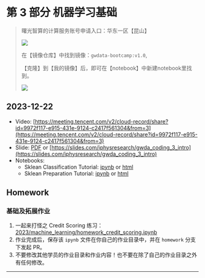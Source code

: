 

# 第 3 部分 机器学习基础

> 曙光智算的计算服务账号申请入口：华东一区【昆山】
> 
> ![](https://cdn.sa.net/2023/12/22/8mG4fpAkhnLTyNW.jpg)
>
> 在【镜像仓库】中找到镜像：`gwdata-bootcamp:v1.0`,
>
> 【克隆】到【我的镜像】后，即可在【notebook】中新建notebook里找到。
>
> ![](https://cdn.sa.net/2023/12/22/Xs7UFtfa9g4ScTD.jpg)


## 2023-12-22
- Video: [https://meeting.tencent.com/v2/cloud-record/share?id=9972f117-e915-431e-9124-c2417f561304&from=3](https://meeting.tencent.com/v2/cloud-record/share?id=9972f117-e915-431e-9124-c2417f561304&from=3)
- Slide: [PDF](./slide_ml_1.pdf) or [https://slides.com/iphysresearch/gwda_coding_3_intro](https://slides.com/iphysresearch/gwda_coding_3_intro)
- Notebooks:
  - Sklean Classification Tutorial: [ipynb](./sklearn_classification.ipynb) or [html](./sklearn_classification.html)
  - Sklean Preparation Tutorial: [ipynb](./sklearn_preparation.ipynb) or [html](./sklearn_preparation.html)


## Homework

### 基础及拓展作业

1. 一起来打怪之 Credit Scoring 练习：[2023/machine_learning/homework_credit_scoring.ipynb](./homework_credit_scoring.ipynb)
2. 作业完成后，保存该 `ipynb` 文件在你自己的作业目录中，并在 `homework` 分支下发起 PR。
3. 不要修改其他学员的作业目录和作业内容！也不要在除了自己的作业目录之外有任何修改。

---


